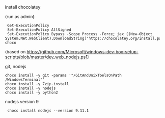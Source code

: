 
install chocolatey 

(run as admin)
```
 Get-ExecutionPolicy
 Set-ExecutionPolicy AllSigned
 Set-ExecutionPolicy Bypass -Scope Process -Force; iex ((New-Object System.Net.WebClient).DownloadString('https://chocolatey.org/install.ps1'))
choco
```

(based on https://github.com/Microsoft/windows-dev-box-setup-scripts/blob/master/dev_web_nodejs.ps1)

git, nodejs
```
choco install -y git -params '"/GitAndUnixToolsOnPath /WindowsTerminal"'
choco install -y 7zip.install
choco install -y nodejs
choco install -y python2
```

nodejs version 9
```
 choco install nodejs --version 9.11.1
```
